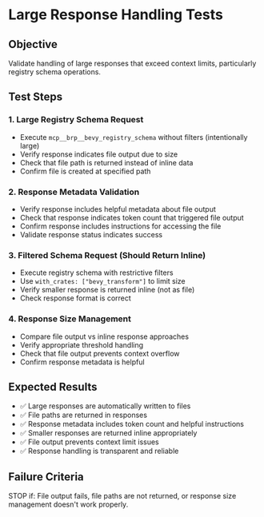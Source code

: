 # Large Response Handling Tests

## Objective
Validate handling of large responses that exceed context limits, particularly registry schema operations.

## Test Steps

### 1. Large Registry Schema Request
- Execute `mcp__brp__bevy_registry_schema` without filters (intentionally large)
- Verify response indicates file output due to size
- Check that file path is returned instead of inline data
- Confirm file is created at specified path

### 2. Response Metadata Validation
- Verify response includes helpful metadata about file output
- Check that response indicates token count that triggered file output
- Confirm response includes instructions for accessing the file
- Validate response status indicates success

### 3. Filtered Schema Request (Should Return Inline)
- Execute registry schema with restrictive filters
- Use `with_crates: ["bevy_transform"]` to limit size
- Verify smaller response is returned inline (not as file)
- Check response format is correct

### 4. Response Size Management
- Compare file output vs inline response approaches
- Verify appropriate threshold handling
- Check that file output prevents context overflow
- Confirm response metadata is helpful

## Expected Results
- ✅ Large responses are automatically written to files
- ✅ File paths are returned in responses
- ✅ Response metadata includes token count and helpful instructions
- ✅ Smaller responses are returned inline appropriately
- ✅ File output prevents context limit issues
- ✅ Response handling is transparent and reliable

## Failure Criteria
STOP if: File output fails, file paths are not returned, or response size management doesn't work properly.